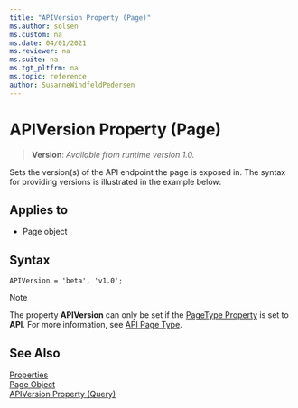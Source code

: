 ```yaml
---
title: "APIVersion Property (Page)"
ms.author: solsen
ms.custom: na
ms.date: 04/01/2021
ms.reviewer: na
ms.suite: na
ms.tgt_pltfrm: na
ms.topic: reference
author: SusanneWindfeldPedersen
---
```

 
# APIVersion Property (Page)
> **Version**: _Available from runtime version 1.0._

Sets the version(s) of the API endpoint the page is exposed in. The syntax for providing versions is illustrated in the example below:

## Applies to  

- Page object 

## Syntax
```AL
APIVersion = 'beta', 'v1.0';
```

> [!NOTE]  
> The property **APIVersion** can only be set if the [PageType Property](devenv-pagetype-property.md) is set to **API**. For more information, see [API Page Type](../devenv-api-pagetype.md).


## See Also  
[Properties](devenv-properties.md)   
[Page Object](../devenv-page-object.md)  
[APIVersion Property (Query)](devenv-apiversion-query-property.md) 
